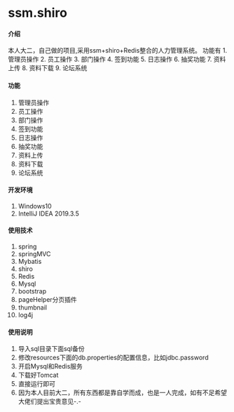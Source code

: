 # ssm.shiro

#### 介绍
本人大二，自己做的项目,采用ssm+shiro+Redis整合的人力管理系统。
功能有 1.  管理员操作 2.  员工操作 3.  部门操作 4.  签到功能 5.  日志操作 6.  抽奖功能 7.  资料上传 8.  资料下载 9.  论坛系统
#### 功能
1.  管理员操作
2.  员工操作
3.  部门操作
4.  签到功能
5.  日志操作
6.  抽奖功能
7.  资料上传
8.  资料下载
9.  论坛系统
 
#### 开发环境
1. Windows10
2. IntelliJ IDEA 2019.3.5

#### 使用技术

1.  spring
2.  springMVC
3.  Mybatis
4.  shiro
5.  Redis
6.  Mysql
7.  bootstrap
8.  pageHelper分页插件
9.  thumbnail
10.  log4j 
 
#### 使用说明

1.  导入sql目录下面sql备份
2.  修改resources下面的db.properties的配置信息，比如jdbc.password
3.  开启Mysql和Redis服务
4.  下载好Tomcat
5.  直接运行即可
6.  因为本人目前大二，所有东西都是靠自学而成，也是一人完成，如有不足希望大佬们提出宝贵意见-.-
